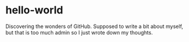 # hello-world
Discovering the wonders of GitHub.
Supposed to write a bit about myself, but that is too much admin so I just wrote down my thoughts. 
